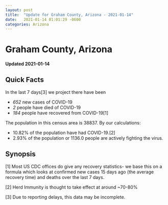 ```yaml
---
layout: post
title:  "Update for Graham County, Arizona - 2021-01-14"
date:   2021-01-14 01:01:29 -0600
categories: Arizona
---
```


# Graham County, Arizona
#### Updated 2021-01-14

## Quick Facts

In the last 7 days[3] we project there have been
- *652* new cases of COVID-19
- *2* people have died of COVID-19
- *184* people have recovered from COVID-19[1]

The population in this census area is 38837. By our calculations:
- 10.82% of the population have had COVID-19.[2]
- 2.93% of the population or 1136.0 people are actively fighting the virus.

## Synopsis




[1] Most US CDC offices do give any recovery statistics- we base this on a formula which looks at confirmed new cases
15 days ago (the average recovery time) and deaths over the last 7 days.

[2] Herd Immunity is thought to take effect at around ~70-80%

[3] Due to reporting delays, this data may be incomplete.
 
    